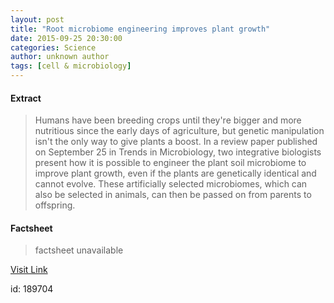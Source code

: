 ```yaml
---
layout: post
title: "Root microbiome engineering improves plant growth"
date: 2015-09-25 20:30:00
categories: Science
author: unknown author
tags: [cell & microbiology]
---
```



#### Extract
>Humans have been breeding crops until they're bigger and more nutritious since the early days of agriculture, but genetic manipulation isn't the only way to give plants a boost. In a review paper published on September 25 in Trends in Microbiology, two integrative biologists present how it is possible to engineer the plant soil microbiome to improve plant growth, even if the plants are genetically identical and cannot evolve. These artificially selected microbiomes, which can also be selected in animals, can then be passed on from parents to offspring.

#### Factsheet
>factsheet unavailable

[Visit Link](http://phys.org/news/2015-09-root-microbiome-growth.html)

id:  189704
